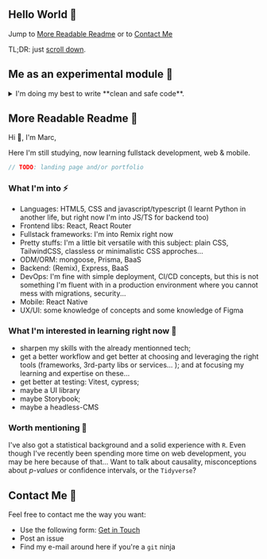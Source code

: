 ## Hello World 👋

Jump to [More Readable Readme](#human-readable) or to [Contact Me](#contact-me)

TL;DR: just [scroll down](#human-readable).

## Me as an experimental module 🤖

<details>
<summary>
  I'm doing my best to write **clean and safe code**.
</summary>

```typescript
// profile.ts

// Discriminating unions are a powerful pattern
type Activity =
  | {
      status: "procrastinating";
    }
  | {
      status: "learning";
      what: string | string[];
    };

// Interface
interface Profile {
  firstName: string;
  activity: Activity;
}

// Fully typed function
const currentActivity = (
  motivation: number,
  what: string | string[] = "[un]important stuffs"
): Activity => {
  return Math.random() > motivation
    ? { status: "procrastinating" }
    : { status: "learning", what: what };
};

// Config Me
const motivation = Math.random(); // let's not be too specific
const currentInterests = ["Remix", "vitest"]; //👈 👀 TL;DR

// Typed Me
const me: Profile = {
  firstName: "Marc", //👈 👾 TL;DR
  activity: currentActivity(motivation, currentInterests),
};

// Backend Me (IA will never beat this one)
const thinking = async (question: string): Promise<string> => {
  try {
    if (!question || typeof question !== "string") {
      throw new Error("422: Haha!"); //unprocessable content
    }
    const answer = "42";
    return new Promise((resolve) => {
      setTimeout(() => {
        resolve(answer);
      }, 3000);
    });
  } catch (error: unknown) {
    // this block might need improvement
    if (error instanceof Error && error.message) throw error; //rethrow
    else throw new Error("500: Brain crash :/");
  }
};

// Frontend interaction with Me
export const askMeAnything = async (
  question: string = "What's the meaning of life?"
): Promise<string | void> => {
  try {
    if (!question || typeof question !== "string") {
      throw new Error("Hmm... It doesn't look like a question...");
    }
    const answer = await thinking(question);
    return answer;
  } catch (error: unknown) {
    if (error instanceof Error && error.message) {
      console.log(error.message);
    } else {
      console.log("You found a bug! Please tell me!");
    }
  }
};

// Frontend Me
export default me;
```

Hello world:

```typescript
// main.ts
import me, { askMeAnything } from "./profile";

(async () => {
  try {
    const answer = await askMeAnything("6*7");
    console.info(`${me.firstName} says: ${answer}`);
  } catch (error: unknown) {
    console.info("Woops");
    if (error instanceof Error && error.message) {
      console.log(error.message);
    }
  }
  console.info("👋");
})();
```

 </details>
 
## More Readable Readme 🙂 <a id="human-readable"></a>

Hi 👋, I'm Marc,

Here I'm still studying, now learning fullstack development, web & mobile.

```javascript
// TODO: landing page and/or portfolio
```

### What I'm into ⚡

- Languages: HTML5, CSS and javascript/typescript (I learnt Python in another life, but right now I'm into JS/TS for backend too)
- Frontend libs: React, React Router
- Fullstack frameworks: I'm into Remix right now
- Pretty stuffs: I'm a little bit versatile with this subject: plain CSS, TailwindCSS, classless or minimalistic CSS approches...
- ODM/ORM: mongoose, Prisma, BaaS
- Backend: (Remix), Express, BaaS
- DevOps: I'm fine with simple deployment, CI/CD concepts, but this is not something I'm fluent with in a production environment where you cannot mess with migrations, security...
- Mobile: React Native
- UX/UI: some knowledge of concepts and some knowledge of Figma

### What I'm interested in learning right now 🌱

- sharpen my skills with the already mentionned tech;
- get a better workflow and get better at choosing and leveraging the right tools (frameworks, 3rd-party libs or services... ); and at focusing my learning and expertise on these...
- get better at testing: Vitest, cypress;
- maybe a UI library
- maybe Storybook;
- maybe a headless-CMS

### Worth mentioning 🔧

I've also got a statistical background and a solid experience with `R`. Even though I've recently been spending more time on web development, you may be here because of that... Want to talk about causality, misconceptions about _p-values_ or confidence intervals, or the `Tidyverse`?

## Contact Me 💬 <a id="contact-me"></a>

Feel free to contact me the way you want:

- Use the following form: [Get in Touch](https://docs.google.com/forms/d/e/1FAIpQLSfmyFu69z6uW5NCthyDgYdp9gBESK-GErWL6AW589uApaweAg/viewform?usp=sf_link)
- Post an issue
- Find my e-mail around here if you're a `git` ninja
